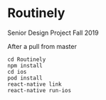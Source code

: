 # Routinely
Senior Design Project Fall 2019


After a pull from master

	cd Routinely
	npm install
	cd ios
	pod install
	react-native link
	react-native run-ios
